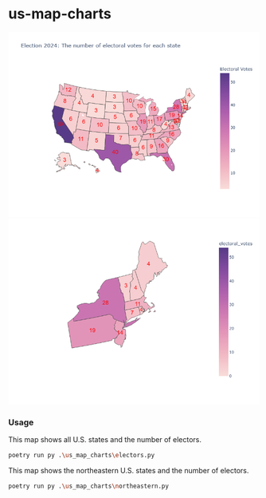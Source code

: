# us-map-charts
![Electoral-Votes](https://github.com/easai/us-map-charts/blob/main/images/Electoral-Votes.png)
![Electoral-Votes-Northeastern](https://github.com/easai/us-map-charts/blob/main/images/Electoral-Votes-Northeastern.png)
### Usage
This map shows all U.S. states and the number of electors.
```bash
poetry run py .\us_map_charts\electors.py
```

This map shows the northeastern U.S. states and the number of electors.
```bash
poetry run py .\us_map_charts\northeastern.py
```

